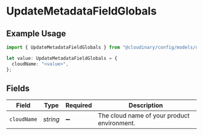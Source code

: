 # UpdateMetadataFieldGlobals

## Example Usage

```typescript
import { UpdateMetadataFieldGlobals } from "@cloudinary/config/models/operations";

let value: UpdateMetadataFieldGlobals = {
  cloudName: "<value>",
};
```

## Fields

| Field                                       | Type                                        | Required                                    | Description                                 |
| ------------------------------------------- | ------------------------------------------- | ------------------------------------------- | ------------------------------------------- |
| `cloudName`                                 | *string*                                    | :heavy_minus_sign:                          | The cloud name of your product environment. |